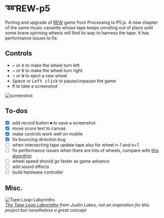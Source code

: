 # ➿REW-p5
Porting and upgrade of [REW](https://github.com/danieledep/REW) game from Processing to P5.js.
A new chapter of the same music cassette whose tape keeps unrolling out of place until some brave spinning wheels will find its way to harness the tape. It has performance issues to fix.

## Controls
- <kbd>&#8592;</kbd> or <kbd>A</kbd> to make the wheel turn left
- <kbd>&#8594;</kbd> or <kbd>D</kbd> to make the wheel turn right
- <kbd>&#8593;</kbd> or <kbd>W</kbd> to eject a new wheel   
- <kbd>Space</kbd> or <kbd>Left click</kbd> to pause/unpause the game   
- <kbd>R</kbd> to take a screenshot


![screenshot](https://github.com/danieledep/REW_P5/blob/master/assets/Screenshot-10-11-2021.png)

## To-dos
- [x] add record button ⏺ to save a screenshot
- [x] move score text to canvas
- [x] make controls work well on mobile
- [x] fix bouncing direction bug
- [ ] when intersecting tape update tape also for wheel n-1 and n+1
- [ ] fix performance issues when there are lots of wheels, compare with [this algorithm](https://github.com/davidfig/intersects/blob/master/line-circle.js)
- [ ] wheel speed should go faster as game advance
- [ ] add sound effects
- [ ] build hardware controller

## Misc.

![Tape Loop-Labyrinths](https://github.com/danieledep/REW_P5/blob/master/assets/tape-loop-labyrinths.jpg)   
*[The Tape Loop Labyrinths](https://www.tabsout.com/?p=17050) from Justin Lakes, not an inspiration for this project but nonetheless a great concept*

